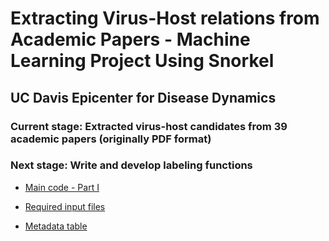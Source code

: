 # Extracting Virus-Host relations from Academic Papers - Machine Learning Project Using Snorkel
## UC Davis Epicenter for Disease Dynamics 

### Current stage: Extracted virus-host candidates from 39 academic papers (originally PDF format) 
### Next stage: Write and develop labeling functions

- [Main code - Part I](https://github.com/EricaXia/snorkel/blob/master/snorkel_test-2.ipynb)
 
- [Required input files](https://github.com/EricaXia/snorkel/tree/master/data)

- [Metadata table](https://github.com/EricaXia/snorkel/blob/master/metadata.tsv) 


